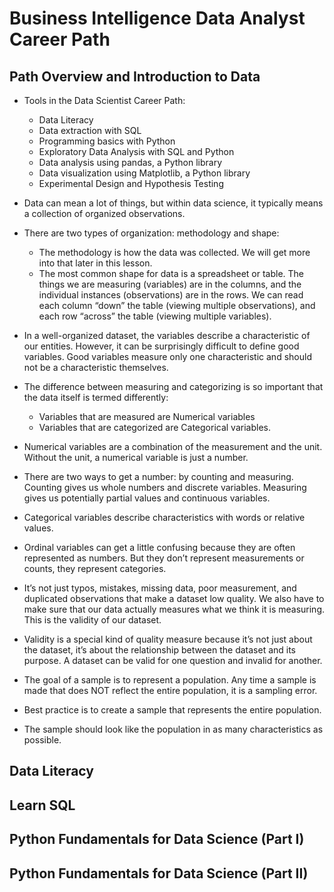 # Business Intelligence Data Analyst Career Path

## Path Overview and Introduction to Data

- Tools in the Data Scientist Career Path:
  * Data Literacy
  * Data extraction with SQL
  * Programming basics with Python
  * Exploratory Data Analysis with SQL and Python
  * Data analysis using pandas, a Python library
  * Data visualization using Matplotlib, a Python library
  * Experimental Design and Hypothesis Testing

- Data can mean a lot of things, but within data science, it typically means a collection of organized observations.
- There are two types of organization: methodology and shape:
  * The methodology is how the data was collected. We will get more into that later in this lesson.
  * The most common shape for data is a spreadsheet or table. The things we are measuring (variables) are in the columns, and the individual instances (observations) are in the rows. We can read each column “down” the table (viewing multiple observations), and each row “across” the table (viewing multiple variables).

- In a well-organized dataset, the variables describe a characteristic of our entities. However, it can be surprisingly difficult to define good variables. Good variables measure only one characteristic and should not be a characteristic themselves.

- The difference between measuring and categorizing is so important that the data itself is termed differently:
  * Variables that are measured are Numerical variables
  * Variables that are categorized are Categorical variables.

- Numerical variables are a combination of the measurement and the unit. Without the unit, a numerical variable is just a number.
- There are two ways to get a number: by counting and measuring. Counting gives us whole numbers and discrete variables. Measuring gives us potentially partial values and continuous variables.
- Categorical variables describe characteristics with words or relative values.
- Ordinal variables can get a little confusing because they are often represented as numbers. But they don’t represent measurements or counts, they represent categories.
- It’s not just typos, mistakes, missing data, poor measurement, and duplicated observations that make a dataset low quality. We also have to make sure that our data actually measures what we think it is measuring. This is the validity of our dataset.
- Validity is a special kind of quality measure because it’s not just about the dataset, it’s about the relationship between the dataset and its purpose. A dataset can be valid for one question and invalid for another.
- The goal of a sample is to represent a population. Any time a sample is made that does NOT reflect the entire population, it is a sampling error.
- Best practice is to create a sample that represents the entire population.
- The sample should look like the population in as many characteristics as possible.

## Data Literacy



## Learn SQL

## Python Fundamentals for Data Science (Part I)

## Python Fundamentals for Data Science (Part II)

